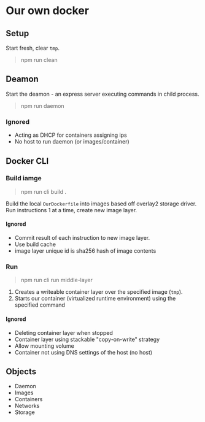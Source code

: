 # Our own docker

## Setup

Start fresh, clear `tmp`.

> npm run clean

## Deamon

Start the deamon - an express server executing commands in child process.

> npm run daemon

### Ignored

- Acting as DHCP for containers assigning ips
- No host to run daemon (or images/container)

## Docker CLI

### Build iamge

> npm run cli build .

Build the local `OurDockerfile` into images based off overlay2 storage driver. Run instructions 1 at a time, create new image layer.

#### Ignored

- Commit result of each instruction to new image layer.
- Use build cache
- image layer unique id is sha256 hash of image contents

### Run

> npm run cli run middle-layer

1. Creates a writeable container layer over the specified image (`tmp`).
2. Starts our container (virtualized runtime environment) using the specified command

#### Ignored

- Deleting container layer when stopped
- Container layer using stackable "copy-on-write" strategy
- Allow mounting volume
- Container not using DNS settings of the host (no host)

## Objects

- Daemon
- Images
- Containers
- Networks
- Storage
